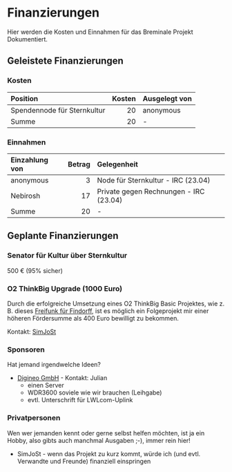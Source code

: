 # Finanzierungen
Hier werden die Kosten und Einnahmen für das Breminale Projekt Dokumentiert.

## Geleistete Finanzierungen

### Kosten

  Position | Kosten | Ausgelegt von
:-------------|---------:|:------------
 Spendennode für Sternkultur | 20 | anonymous 
 Summe | 20 | -


### Einnahmen

| Einzahlung von | Betrag | Gelegenheit |
|:---------------|---------:|:-----------------|
| anonymous | 3 | Node für Sternkultur - IRC (23.04) |
| Nebirosh | 17 | Private gegen Rechnungen - IRC (23.04) |
| Summe | 20 | - |


## Geplante Finanzierungen
### Senator für Kultur über Sternkultur
500 € (95% sicher)

### O2 ThinkBig Upgrade (1000 Euro)
Durch die erfolgreiche Umsetzung eines O2 ThinkBig Basic Projektes, wie z. B. dieses [Freifunk für Findorff](http://www.think-big.org/projekt/freifunk-fuer-findorff), ist es möglich ein Folgeprojekt mir einer höheren Fördersumme als 400 Euro bewilligt zu bekommen.

Kontakt: [SimJoSt](http://www.about.me/SimJoSt)

### Sponsoren
Hat jemand irgendwelche Ideen?

* [Digineo GmbH](http://www.digineo.de) - Kontakt: Julian
  * einen Server
  * WDR3600 soviele wie wir brauchen (Leihgabe)
  * evtl. Unterschrift für LWLcom-Uplink

### Privatpersonen

Wen wer jemanden kennt oder gerne selbst helfen möchten, ist ja ein Hobby, also gibts auch manchmal Ausgaben ;-), immer rein hier!

* SimJoSt - wenn das Projekt zu kurz kommt, würde ich (und evtl. Verwandte und Freunde) finanziell einspringen